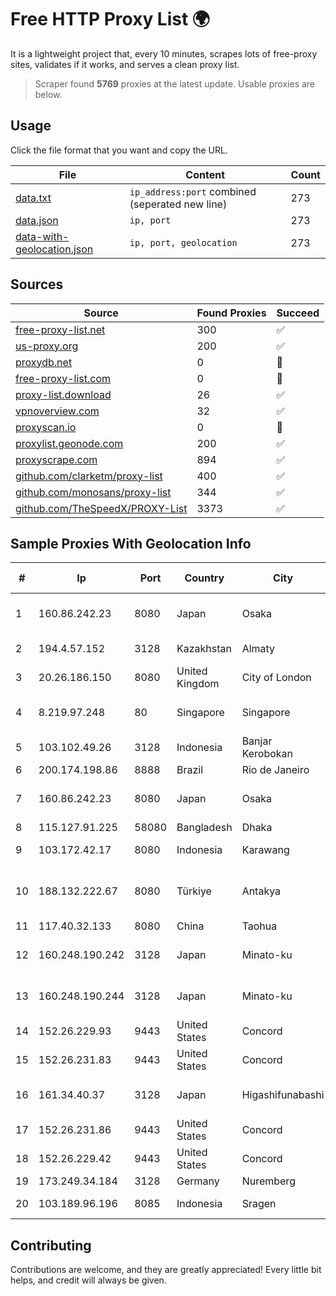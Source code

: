 
# Free HTTP Proxy List 🌍

It is a lightweight project that, every 10 minutes, scrapes lots of free-proxy sites, validates if it works, and serves a clean proxy list.


> Scraper found **5769** proxies at the latest update. Usable proxies are below.

## Usage

Click the file format that you want and copy the URL.


|File|Content|Count|
|----|-------|-----|
|[data.txt](https://raw.githubusercontent.com/themiralay/Proxy-List-World/master/data.txt)|`ip_address:port` combined (seperated new line)|273|
|[data.json](https://raw.githubusercontent.com/themiralay/Proxy-List-World/master/data.json)|`ip, port`|273|
|[data-with-geolocation.json](https://raw.githubusercontent.com/themiralay/Proxy-List-World/master/data-with-geolocation.json)|`ip, port, geolocation`|273|

## Sources

|Source|Found Proxies|Succeed|
|------|-------------|-------|
|[free-proxy-list.net](https://free-proxy-list.net)|300|✅|
|[us-proxy.org](https://www.us-proxy.org)|200|✅|
|[proxydb.net](http://proxydb.net)|0|🚫|
|[free-proxy-list.com](https://free-proxy-list.com/?page=&port=&type%5B%5D=http&type%5B%5D=https&up_time=0&search=Search)|0|🚫|
|[proxy-list.download](https://www.proxy-list.download/HTTP)|26|✅|
|[vpnoverview.com](https://vpnoverview.com/privacy/anonymous-browsing/free-proxy-servers)|32|✅|
|[proxyscan.io](https://www.proxyscan.io)|0|🚫|
|[proxylist.geonode.com](https://proxylist.geonode.com/api/proxy-list?limit=300&page=1&sort_by=lastChecked&sort_type=desc&protocols=http,https)|200|✅|
|[proxyscrape.com](https://api.proxyscrape.com/v2/?request=displayproxies&protocol=http&timeout=10000&country=all&ssl=all&anonymity=all)|894|✅|
|[github.com/clarketm/proxy-list](https://raw.githubusercontent.com/clarketm/proxy-list/master/proxy-list-raw.txt)|400|✅|
|[github.com/monosans/proxy-list](https://raw.githubusercontent.com/monosans/proxy-list/main/proxies/http.txt)|344|✅|
|[github.com/TheSpeedX/PROXY-List](https://raw.githubusercontent.com/TheSpeedX/PROXY-List/master/http.txt)|3373|✅|


## Sample Proxies With Geolocation Info

|#|Ip|Port|Country|City|Internet Service Provider|
|-|--|----|-------|----|-------------------------|
|1|160.86.242.23|8080|Japan|Osaka|Sony Network Communications Inc|
|2|194.4.57.152|3128|Kazakhstan|Almaty|LLP "Kompaniya Hoster.KZ"|
|3|20.26.186.150|8080|United Kingdom|City of London|Microsoft Corporation|
|4|8.219.97.248|80|Singapore|Singapore|Alibaba (US) Technology Co., Ltd.|
|5|103.102.49.26|3128|Indonesia|Banjar Kerobokan|PT Aplikanusa Lintasarta|
|6|200.174.198.86|8888|Brazil|Rio de Janeiro|Claro S.A|
|7|160.86.242.23|8080|Japan|Osaka|Sony Network Communications Inc|
|8|115.127.91.225|58080|Bangladesh|Dhaka|BRACNet Limited|
|9|103.172.42.17|8080|Indonesia|Karawang|PT Media Solusi Sukses|
|10|188.132.222.67|8080|Türkiye|Antakya|High Speed Telekomunikasyon ve Hab. Hiz. Ltd. Sti.|
|11|117.40.32.133|8080|China|Taohua|Chinanet|
|12|160.248.190.242|3128|Japan|Minato-ku|NTT PC Communications, Inc.|
|13|160.248.190.244|3128|Japan|Minato-ku|NTT PC Communications, Inc.|
|14|152.26.229.93|9443|United States|Concord|MCNC|
|15|152.26.231.83|9443|United States|Concord|MCNC|
|16|161.34.40.37|3128|Japan|Higashifunabashi|NTT PC Communications, Inc.|
|17|152.26.231.86|9443|United States|Concord|MCNC|
|18|152.26.229.42|9443|United States|Concord|MCNC|
|19|173.249.34.184|3128|Germany|Nuremberg|Contabo GmbH|
|20|103.189.96.196|8085|Indonesia|Sragen|Lintas Data Prima, PT|



## Contributing

Contributions are welcome, and they are greatly appreciated! Every
little bit helps, and credit will always be given.


